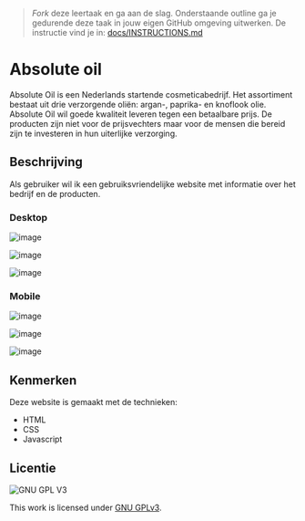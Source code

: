 > _Fork_ deze leertaak en ga aan de slag. Onderstaande outline ga je gedurende deze taak in jouw eigen GitHub omgeving uitwerken. De instructie vind je in: [docs/INSTRUCTIONS.md](docs/INSTRUCTIONS.md)

# Absolute oil
Absolute Oil is een Nederlands startende cosmeticabedrijf. Het assortiment bestaat uit drie verzorgende oliën: argan-, paprika- en knoflook olie. Absolute Oil wil goede kwaliteit leveren tegen een betaalbare prijs. De producten zijn niet voor de prijsvechters maar voor de mensen die bereid zijn te investeren in hun uiterlijke verzorging.

## Beschrijving
Als gebruiker wil ik een gebruiksvriendelijke website met informatie over het bedrijf en de producten.

### Desktop
![image](https://user-images.githubusercontent.com/74552944/215262379-68f99281-db91-4be9-bcaa-b4aa91c8412b.png)

![image](https://user-images.githubusercontent.com/74552944/215262395-d63311cb-8f75-476f-aa52-6da798d44301.png)

![image](https://user-images.githubusercontent.com/74552944/215262409-fb1cf93c-4e58-4d18-8d41-dace2e0244f4.png)

### Mobile 
![image](https://user-images.githubusercontent.com/74552944/215262444-16c3cad2-ad21-49e5-8759-e7461856e452.png)

![image](https://user-images.githubusercontent.com/74552944/215262465-9ab792a4-33b3-4aea-b046-2aa37108930c.png)

![image](https://user-images.githubusercontent.com/74552944/215262486-5fc6751c-cf67-42cd-987b-6cbb66e5d872.png)


## Kenmerken
Deze website is gemaakt met de technieken:
* HTML
* CSS
* Javascript


## Licentie

![GNU GPL V3](https://www.gnu.org/graphics/gplv3-127x51.png)

This work is licensed under [GNU GPLv3](./LICENSE).

